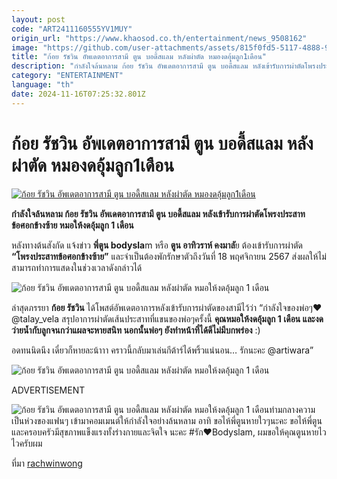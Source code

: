 ```yaml
---
layout: post
code: "ART2411160555YV1MUY"
origin_url: "https://www.khaosod.co.th/entertainment/news_9508162"
image: "https://github.com/user-attachments/assets/815f0fd5-5117-4888-90bf-d98f6819017f"
title: "ก้อย รัชวิน อัพเดตอาการสามี ตูน บอดี้สแลม หลังผ่าตัด หมองดอุ้มลูก1เดือน"
description: "กำลังใจล้นหลาม ก้อย รัชวิน อัพเดตอาการสามี ตูน บอดี้สแลม หลังเข้ารับการผ่าตัดโพรงประสาทข้อศอกข้างซ้าย หมอให้งดอุ้มลูก 1 เดือน"
category: "ENTERTAINMENT"
language: "th"
date: 2024-11-16T07:25:32.801Z
---
```


# ก้อย รัชวิน อัพเดตอาการสามี ตูน บอดี้สแลม หลังผ่าตัด หมองดอุ้มลูก1เดือน

[![ก้อย รัชวิน อัพเดตอาการสามี ตูน บอดี้สแลม หลังผ่าตัด หมองดอุ้มลูก1เดือน](https://www.khaosod.co.th/wpapp/uploads/2024/11/goy_updatetoon_161167-1.jpg "ก้อย รัชวิน อัพเดตอาการสามี ตูน บอดี้สแลม หลังผ่าตัด หมองดอุ้มลูก1เดือน")](https://www.khaosod.co.th/wpapp/uploads/2024/11/goy_updatetoon_161167-1.jpg)

**กำลังใจล้นหลาม ก้อย รัชวิน อัพเดตอาการสามี ตูน บอดี้สแลม หลังเข้ารับการผ่าตัดโพรงประสาทข้อศอกข้างซ้าย หมอให้งดอุ้มลูก 1 เดือน**

หลังทางต้นสังกัด แจ้งข่าว **พี่ตูน bodysla**m หรือ **ตูน อาทิวราห์ คงมาลั**ย ต้องเข้ารับการผ่าตัด **“โพรงประสาทข้อศอกข้างซ้าย”** และจำเป็นต้องพักรักษาตัวถึงวันที่ 18 พฤศจิกายน 2567 ส่งผลให้ไม่สามารถทำการแสดงในช่วงเวลาดังกล่าวได้

![ก้อย รัชวิน อัพเดตอาการสามี ตูน บอดี้สแลม หลังผ่าตัด หมอให้งดอุ้มลูก 1 เดือน ](https://www.khaosod.co.th/wpapp/uploads/2024/11/goy_updatetoon_161167-6.jpg)

ล่าสุดภรรยา **ก้อย รัชวิน** ได้โพสต์อัพเดตอาการหลังเข้ารับการผ่าตัดของสามีไว้ว่า “กำลังใจของพ่อๆ♥️ @talay\_vela สรุปอาการผ่าตัดเส้นประสาทที่แขนของพ่อๆครั้งนี้ **คุณหมอให้งดอุ้มลูก 1 เดือน และงดว่ายน้ำกับลูกจนกว่าแผลจะหายสนิท นอกนั้นพ่อๆ ยังทำหน้าที่ได้ดีไม่มีบกพร่อง** :)

อดทนนิดนึง เดี๋ยวก็หายละน้าาา คราวนี้กลับมาเล่นกีต้าร์ได้พริ้วแน่นอน… รักนะคะ @artiwara”

![ก้อย รัชวิน อัพเดตอาการสามี ตูน บอดี้สแลม หลังผ่าตัด หมอให้งดอุ้มลูก 1 เดือน ](https://www.khaosod.co.th/wpapp/uploads/2024/11/goy_updatetoon_161167-4.jpg)

ADVERTISEMENT

![ก้อย รัชวิน อัพเดตอาการสามี ตูน บอดี้สแลม หลังผ่าตัด หมอให้งดอุ้มลูก 1 เดือน ](https://www.khaosod.co.th/wpapp/uploads/2024/11/goy_updatetoon_161167-5.jpg)ท่ามกลางความเป็นห่วงของแฟนๆ เข้ามาคอมเมนต์ให้กำลังใจอย่างล้นหลาม อาทิ ขอไห้พี่ตูนหายใวๆนะคะ ขอไห้พี่ตูนและครอบครัวมีสุขภาพแข็งแรงทั้งร่างกายและจิตใจ นะคะ #รัก❤️Bodyslam, ผมขอให้คุณตูนหายไวไวครับผม

ที่มา [rachwinwong](https://www.instagram.com/rachwinwong/?e=8ce71730-487e-4cbf-90b7-bf981df8c8ba&g=5)